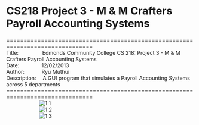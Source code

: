 # CS218 Project 3 - M & M Crafters Payroll Accounting Systems
===============================================================================<br>
Title:&emsp;&emsp;&emsp;&emsp;&nbsp;
Edmonds Community College CS 218: Project 3 -  M & M Crafters Payroll Accounting Systems<br>
Date:&emsp;&emsp;&emsp;&emsp;
12/02/2013<br>
Author:&emsp;&emsp;&emsp;
Ryu Muthui<br>
Description:&emsp;
A GUI program that simulates a Payroll Accounting Systems across 5 departments<br>
===============================================================================<br>
&emsp;&emsp;&emsp;&emsp;&emsp;&emsp;
![1 1](https://cloud.githubusercontent.com/assets/10789046/24258925/72cab004-0fac-11e7-9ff5-01c0b7b2692f.jpg)<br>
&emsp;&emsp;&emsp;&emsp;&emsp;&emsp;
![1 2](https://cloud.githubusercontent.com/assets/10789046/24258929/761c910a-0fac-11e7-8cda-b9720ee00176.jpg)<br>
&emsp;&emsp;&emsp;&emsp;&emsp;&emsp;
![1 3](https://cloud.githubusercontent.com/assets/10789046/24258933/78481eb8-0fac-11e7-9080-46a237e05f66.jpg)<br>
